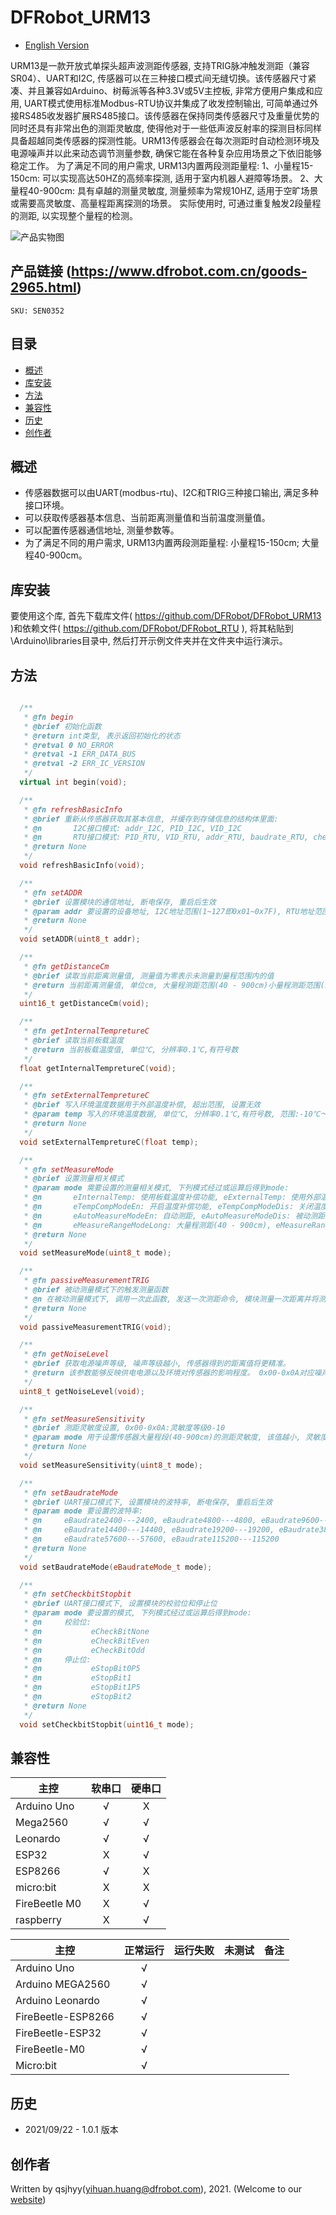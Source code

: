 # DFRobot_URM13
* [English Version](./README.md)

URM13是一款开放式单探头超声波测距传感器, 支持TRIG脉冲触发测距（兼容SR04）、UART和I2C, 传感器可以在三种接口模式间无缝切换。该传感器尺寸紧凑、并且兼容如Arduino、树莓派等各种3.3V或5V主控板, 非常方便用户集成和应用, UART模式使用标准Modbus-RTU协议并集成了收发控制输出, 可简单通过外接RS485收发器扩展RS485接口。该传感器在保持同类传感器尺寸及重量优势的同时还具有非常出色的测距灵敏度, 使得他对于一些低声波反射率的探测目标同样具备超越同类传感器的探测性能。URM13传感器会在每次测距时自动检测环境及电源噪声并以此来动态调节测量参数, 确保它能在各种复杂应用场景之下依旧能够稳定工作。
为了满足不同的用户需求, URM13内置两段测距量程: 
1、小量程15-150cm: 可以实现高达50HZ的高频率探测, 适用于室内机器人避障等场景。
2、大量程40-900cm: 具有卓越的测量灵敏度, 测量频率为常规10HZ, 适用于空旷场景或需要高灵敏度、高量程距离探测的场景。
实际使用时, 可通过重复触发2段量程的测距, 以实现整个量程的检测。

![产品实物图](./resources/images/URM13.jpg)


## 产品链接 (https://www.dfrobot.com.cn/goods-2965.html)
    SKU: SEN0352


## 目录

* [概述](#概述)
* [库安装](#库安装)
* [方法](#方法)
* [兼容性](#兼容性)
* [历史](#历史)
* [创作者](#创作者)


## 概述

* 传感器数据可以由UART(modbus-rtu)、I2C和TRIG三种接口输出, 满足多种接口环境。<br>
* 可以获取传感器基本信息、当前距离测量值和当前温度测量值。<br>
* 可以配置传感器通信地址, 测量参数等。<br>
* 为了满足不同的用户需求, URM13内置两段测距量程: 小量程15-150cm; 大量程40-900cm。<br>


## 库安装

要使用这个库, 首先下载库文件( https://github.com/DFRobot/DFRobot_URM13 )和依赖文件( https://github.com/DFRobot/DFRobot_RTU ), 将其粘贴到\Arduino\libraries目录中, 然后打开示例文件夹并在文件夹中运行演示。


## 方法

```C++

  /**
   * @fn begin
   * @brief 初始化函数
   * @return int类型, 表示返回初始化的状态
   * @retval 0 NO_ERROR
   * @retval -1 ERR_DATA_BUS
   * @retval -2 ERR_IC_VERSION
   */
  virtual int begin(void);

  /**
   * @fn refreshBasicInfo
   * @brief 重新从传感器获取其基本信息, 并缓存到存储信息的结构体里面:
   * @n       I2C接口模式: addr_I2C, PID_I2C, VID_I2C
   * @n       RTU接口模式: PID_RTU, VID_RTU, addr_RTU, baudrate_RTU, checkbit_RTU, stopbit_RTU
   * @return None
   */
  void refreshBasicInfo(void);

  /**
   * @fn setADDR
   * @brief 设置模块的通信地址, 断电保存, 重启后生效
   * @param addr 要设置的设备地址, I2C地址范围(1~127即0x01~0x7F), RTU地址范围(1~247即0x0001-0x00F7)
   * @return None
   */
  void setADDR(uint8_t addr);

  /**
   * @fn getDistanceCm
   * @brief 读取当前距离测量值, 测量值为零表示未测量到量程范围内的值
   * @return 当前距离测量值, 单位cm, 大量程测距范围(40 - 900cm)小量程测距范围(15-150cm)
   */
  uint16_t getDistanceCm(void);

  /**
   * @fn getInternalTempretureC
   * @brief 读取当前板载温度
   * @return 当前板载温度值, 单位℃, 分辨率0.1℃,有符号数
   */
  float getInternalTempretureC(void);

  /**
   * @fn setExternalTempretureC
   * @brief 写入环境温度数据用于外部温度补偿, 超出范围, 设置无效
   * @param temp 写入的环境温度数据, 单位℃, 分辨率0.1℃,有符号数, 范围:-10℃～＋70℃
   * @return None
   */
  void setExternalTempretureC(float temp);

  /**
   * @fn setMeasureMode
   * @brief 设置测量相关模式
   * @param mode 需要设置的测量相关模式, 下列模式经过或运算后得到mode:
   * @n       eInternalTemp: 使用板载温度补偿功能, eExternalTemp: 使用外部温度补偿功能(需用户写入外部温度)
   * @n       eTempCompModeEn: 开启温度补偿功能, eTempCompModeDis: 关闭温度补偿功能
   * @n       eAutoMeasureModeEn: 自动测距, eAutoMeasureModeDis: 被动测距
   * @n       eMeasureRangeModeLong: 大量程测距(40 - 900cm), eMeasureRangeModeShort: 小量程测距(15-150cm)
   * @return None
   */
  void setMeasureMode(uint8_t mode);

  /**
   * @fn passiveMeasurementTRIG
   * @brief 被动测量模式下的触发测量函数
   * @n 在被动测量模式下, 调用一次此函数, 发送一次测距命令, 模块测量一次距离并将测量的距离值存入距离寄存器
   * @return None
   */
  void passiveMeasurementTRIG(void);

  /**
   * @fn getNoiseLevel
   * @brief 获取电源噪声等级, 噪声等级越小, 传感器得到的距离值将更精准。
   * @return 该参数能够反映供电电源以及环境对传感器的影响程度。 0x00-0x0A对应噪声等级0-10。
   */
  uint8_t getNoiseLevel(void);

  /**
   * @fn setMeasureSensitivity
   * @brief 测距灵敏度设置, 0x00-0x0A:灵敏度等级0-10
   * @param mode 用于设置传感器大量程段(40-900cm)的测距灵敏度, 该值越小, 灵敏度越高, 断电保存, 立即生效
   * @return None
   */
  void setMeasureSensitivity(uint8_t mode);

  /**
   * @fn setBaudrateMode
   * @brief UART接口模式下, 设置模块的波特率, 断电保存, 重启后生效
   * @param mode 要设置的波特率:
   * @n     eBaudrate2400---2400, eBaudrate4800---4800, eBaudrate9600---9600, 
   * @n     eBaudrate14400---14400, eBaudrate19200---19200, eBaudrate38400---38400, 
   * @n     eBaudrate57600---57600, eBaudrate115200---115200
   * @return None
   */
  void setBaudrateMode(eBaudrateMode_t mode);

  /**
   * @fn setCheckbitStopbit
   * @brief UART接口模式下, 设置模块的校验位和停止位
   * @param mode 要设置的模式, 下列模式经过或运算后得到mode:
   * @n     校验位:
   * @n           eCheckBitNone
   * @n           eCheckBitEven
   * @n           eCheckBitOdd
   * @n     停止位:
   * @n           eStopBit0P5
   * @n           eStopBit1
   * @n           eStopBit1P5
   * @n           eStopBit2
   * @return None
   */
  void setCheckbitStopbit(uint16_t mode);

```


## 兼容性

主控               |     软串口     |     硬串口     |
------------------ | :------------: | :------------: |
Arduino Uno        |       √        |       X        |
Mega2560           |       √        |       √        |
Leonardo           |       √        |       √        |
ESP32              |       X        |       √        |
ESP8266            |       √        |       X        |
micro:bit          |       X        |       X        |
FireBeetle M0      |       X        |       √        |
raspberry          |       X        |       √        |

主控               |  正常运行    |   运行失败    |   未测试    | 备注
------------------ | :----------: | :----------: | :---------: | :---:
Arduino Uno        |      √       |              |             |
Arduino MEGA2560   |      √       |              |             |
Arduino Leonardo   |      √       |              |             |
FireBeetle-ESP8266 |      √       |              |             |
FireBeetle-ESP32   |      √       |              |             |
FireBeetle-M0      |      √       |              |             |
Micro:bit          |      √       |              |             |


## 历史

- 2021/09/22 - 1.0.1 版本


## 创作者

Written by qsjhyy(yihuan.huang@dfrobot.com), 2021. (Welcome to our [website](https://www.dfrobot.com/))

